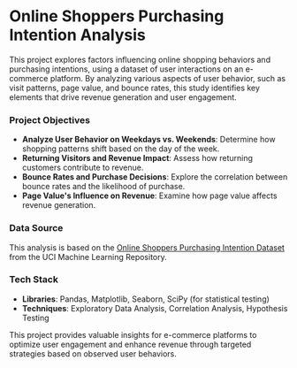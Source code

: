 # Online Shoppers Purchasing Intention Analysis

This project explores factors influencing online shopping behaviors and purchasing intentions, using a dataset of user interactions on an e-commerce platform. By analyzing various aspects of user behavior, such as visit patterns, page value, and bounce rates, this study identifies key elements that drive revenue generation and user engagement.

### Project Objectives
- **Analyze User Behavior on Weekdays vs. Weekends**: Determine how shopping patterns shift based on the day of the week.
- **Returning Visitors and Revenue Impact**: Assess how returning customers contribute to revenue.
- **Bounce Rates and Purchase Decisions**: Explore the correlation between bounce rates and the likelihood of purchase.
- **Page Value's Influence on Revenue**: Examine how page value affects revenue generation.

### Data Source
This analysis is based on the [Online Shoppers Purchasing Intention Dataset](https://archive.ics.uci.edu/dataset/468/online+shoppers+purchasing+intention+dataset) from the UCI Machine Learning Repository.

### Tech Stack
- **Libraries**: Pandas, Matplotlib, Seaborn, SciPy (for statistical testing)
- **Techniques**: Exploratory Data Analysis, Correlation Analysis, Hypothesis Testing

This project provides valuable insights for e-commerce platforms to optimize user engagement and enhance revenue through targeted strategies based on observed user behaviors.
